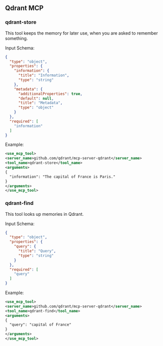 ## Qdrant MCP

### qdrant-store

This tool keeps the memory for later use, when you are asked to remember something.

Input Schema:

```json
{
  "type": "object",
  "properties": {
    "information": {
      "title": "Information",
      "type": "string"
    },
    "metadata": {
      "additionalProperties": true,
      "default": null,
      "title": "Metadata",
      "type": "object"
    }
  },
  "required": [
    "information"
  ]
}
```

Example:

```xml
<use_mcp_tool>
<server_name>github.com/qdrant/mcp-server-qdrant</server_name>
<tool_name>qdrant-store</tool_name>
<arguments>
{
  "information": "The capital of France is Paris."
}
</arguments>
</use_mcp_tool>
```

### qdrant-find

This tool looks up memories in Qdrant.

Input Schema:

```json
{
  "type": "object",
  "properties": {
    "query": {
      "title": "Query",
      "type": "string"
    }
  },
  "required": [
    "query"
  ]
}
```

Example:

```xml
<use_mcp_tool>
<server_name>github.com/qdrant/mcp-server-qdrant</server_name>
<tool_name>qdrant-find</tool_name>
<arguments>
{
  "query": "capital of France"
}
</arguments>
</use_mcp_tool>
